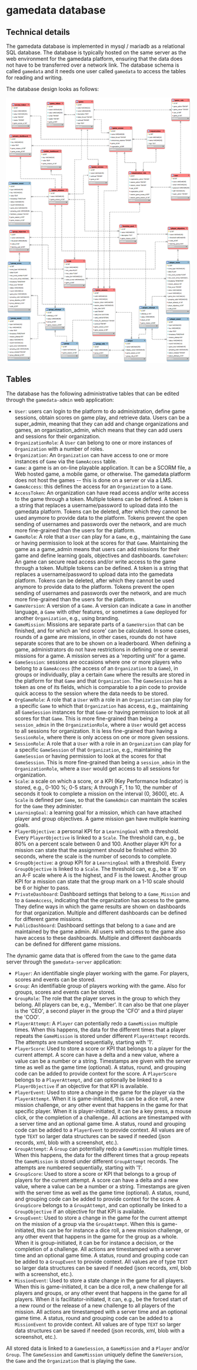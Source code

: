 # gamedata database

## Technical details

The gamedata database is implemented in mysql / mariadb as a relational SQL database. The database is typically hosted on the same server as the web environment for the gamedata platform, ensuring that the data does not have to be transferred over a network link. The database schema is called `gamedata` and it needs one user called `gamedata` to access the tables for reading and writing.

The database design looks as follows:

![](20241130_Gamedata.png)


## Tables

The database has the following administrative tables that can be edited through the `gamedata-admin` web application:

* `User`: users can login to the platform to do administration, define game sessions, obtain scores on game play, and retrieve data. Users can be a super_admin, meaning that they can add and change organizations and games, an organization_admin, which means that they can add users and sessions for their organization.
* `OrganizationRole`: A `User` can belong to one or more instances of `Organization` with a number of roles.
* `Organization`: An `Organization` can have access to one or more instances of `Game` via the `GameAccess` table.
* `Game`: a game is an on-line playable application. It can be a SCORM file, a Web hosted game, a mobile game, or otherwise. The gamedata platform does not host the games -- this is done on a server or via a LMS.
* `GameAccess`: this defines the access for an `Organization` to a `Game`. 
* `AccessToken`: An organization can have read access and/or write access to the game through a token. Multiple tokens can be defined. A token is a string that replaces a username/password to upload data into the gamedata platform. Tokens can be deleted, after which they cannot be used anymore to provide data to the platform. Tokens prevent the open sending of usernames and passwords over the network, and are much more fine-grained than the users for the platform.
* `GameRole`: A role that a `User` can play for a `Game`, e.g., maintaining the `Game` or having permission to look at the scores for that `Game`. Maintaining the game as a game_admin means that users can add missions for their game and define learning goals, objectives and dashboards.
`GameToken`: An game can secure read access and/or write access to the game through a token. Multiple tokens can be defined. A token is a string that replaces a username/password to upload data into the gamedata platform. Tokens can be deleted, after which they cannot be used anymore to provide data to the platform. Tokens prevent the open sending of usernames and passwords over the network, and are much more fine-grained than the users for the platform.
* `GameVersion`: A version of a `Game`. A version can indicate a `Game` in another language, a `Game` with other features, or sometimes a `Game` deployed for another `Organization`, e.g., using branding.
* `GameMission`: Missions are separate parts of a `GameVersion` that can be finished, and for which an 'end score' can be calculated. In some cases, rounds of a game are missions, in other cases, rounds do not have separate scores that are to be shown on a leaderboard. When defining a game, administrators do not have restrictions in defining one or several missions for a game. A mission serves as a 'reporting unit' for a game.
* `GameSession`: sessions are occasions where one or more players who belong to a `GameAccess` (the access of an `Organization` to a `Game`), in groups or individually, play a certain `Game` where the results are stored in the platform for that `Game` and that `Organization`. The `GameSession` has a token as one of its fields, which is comparable to a pin code to provide quick access to the session where the data needs to be stored. 
* `OrgGameRole`: A role that a `User` with a role in an `Organization` can play for a specific `Game` to which that `Organization` has access, e.g., maintaining all `GameSession` instances for that `Game` or having permission to look at all scores for that `Game`. This is more fine-grained than being a `session_admin` in the `OrganizationRole`, where a `User` would get access to all sessions for organization. It is less fine-grained than having a `SessionRole`, where there is only access on one or more given sessions.
* `SessionRole`: A role that a `User` with a role in an `Organization` can play for a specific `GameSession` of that `Organization`, e.g., maintaining the `GameSession` or having permission to look at the scores for that `GameSession`. This is more fine-grained than being a `session_admin` in the `OrganizationRole`, where a `User` would get access to all sessions for organization.
* `Scale`: a scale on which a score, or a KPI (Key Performance Indicator) is stored, e.g., 0-100 %; 0-5 stars; A through F, 1 to 10, the number of seconds it took to complete a mission on the interval (0, 3600], etc. A `Scale` is defined per `Game`, so that the `GameAdmin` can maintain the scales for the `Game` they administer.
* `LearningGoal`: a learning goal for a mission, which can have attached player and group objectives. A game mission gan have multiple learning goals.
* `PlayerObjective`: a personal KPI for a `LearningGoal` with a threshold. Every `PlayerObjective` is linked to a `Scale`. The threshold can, e.g., be 80% on a percent scale between 0 and 100. Another player KPI for a mission can state that the assignment should be finished within 30 seconds, where the scale is the number of seconds to complete.
* `GroupObjective`: a group KPI for a `LearningGoal` with a threshold. Every `GroupObjective` is linked to a `Scale`. The threshold can, e.g., be a 'B' on an A-F scale where A is the highest, and F is the lowest. Another group KPI for a mission can state that the group mark on a 1-10 scale should be 6 or higher to pass.
* `PrivateDashboard`: Dashboard settings that belong to a `Game_Mission` and to a `GameAccess`, indicating that the organization has access to the game. They define ways in which the game results are shown on dashboards for that organization. Multiple and different dashboards can be defined for different game missions. 
* `PublicDashboard`: Dashboard settings that belong to a `Game` and are maintained by the game admin. All users with access to the game also have access to these dashboards. Multiple and different dashboards can be defined for different game missions. 

The dynamic game data that is offered from the `Game` to the game data server through the `gamedata-server` application:

* `Player`: An identifiable single player working with the game. For players, scores and events can be stored.
* `Group`: An identifiable group of players working with the game. Also for groups, scores and events can be stored.
* `GroupRole`: The role that the player serves in the group to which they belong. All players can be, e.g., 'Member'. It can also be that one player is the 'CEO', a second player in the group the 'CFO' and a third player the 'COO'. 
* `PlayerAttempt`: A `Player` can potentially redo a `GameMission` multiple times. When this happens, the data for the different times that a player repeats the `GameMission` is stored under different `PlayerAttempt` records. The attempts are numbered sequentially, starting with '1'.
* `PlayerScore`: Used to store a score or KPI that belongs to a player for the current attempt. A score can have a delta and a new value, where a value can be a number or a string. Timestamps are given with the server time as well as the game time (optional). A status, round, and grouping code can be added to provide context for the score. A `PlayerScore` belongs to a `PlayerAttempt`, and can optionally be linked to a `PlayerObjective` if an objective for that KPI is available.
* `PlayerEvent`: Used to store a change in the game for the player via the `PlayerAttempt`. When it is game-initiated, this can be a dice roll, a new mission challenge, or any other event that happens in the game for that specific player. When it is player-initiated, it can be a key press, a mouse click, or the completion of a challenge.. All actions are timestamped with a server time and an optional game time. A status, round and grouping code can be added to a `PlayerEvent` to provide context. All values are of type `TEXT` so larger data structures can be saved if needed (json records, xml, blob with a screenshot, etc.). 
* `GroupAttempt`: A `Group` can potentially redo a `GameMission` multiple times. When this happens, the data for the different times that a group repeats the `GameMission` is stored under different `GroupAttempt` records. The attempts are numbered sequentially, starting with '1'.
* `GroupScore`: Used to store a score or KPI that belongs to a group of players for the current attempt. A score can have a delta and a new value, where a value can be a number or a string. Timestamps are given with the server time as well as the game time (optional). A status, round, and grouping code can be added to provide context for the score. A `GroupScore` belongs to a `GroupAttempt`, and can optionally be linked to a `GroupObjective` if an objective for that KPI is available.
* `GroupEvent`: Used to store a change in the game for the current attempt on the mission of a group via the `GroupAttempt`. When this is game-initiated, this can be for instance a dice roll, a new mission challenge, or any other event that happens in the game for the group as a whole. When it is group-initiated, it can be for instance a decision, or the completion of a challenge. All actions are timestamped with a server time and an optional game time. A status, round and grouping code can be added to a `GroupEvent` to provide context. All values are of type `TEXT` so larger data structures can be saved if needed (json records, xml, blob with a screenshot, etc.). 
* `MissionEvent`: Used to store a state change in the game for all players. When this is game-initiated, it can be a dice roll, a new challenge for all players and groups, or any other event that happens in the game for all players. When it is facilitator-initiated, it can, e.g., be the forced start of a new round or the release of a new challenge to all players of the mission. All actions are timestamped with a server time and an optional game time. A status, round and grouping code can be added to a `MissionEvent` to provide context. All values are of type `TEXT` so larger data structures can be saved if needed (json records, xml, blob with a screenshot, etc.). 


All stored data is linked to a `GameSession`, a `GameMission` and a `Player` and/or `Group`. The `GameSession` and `GameMission` uniquely define the `GameVersion`, the `Game` and the `Organization` that is playing the `Game`. 
